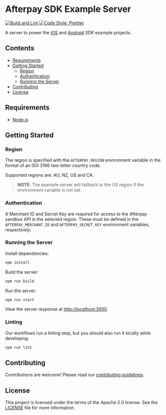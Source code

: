 # Afterpay SDK Example Server

[![Build and Lint][build-status-badge]][build-status] [![Code Style: Prettier][code-style-badge]][prettier]

A server to power the [iOS][ios-example] and [Android][android-example] SDK example projects.

## Contents

- [Requirements](#requirements)
- [Getting Started](#getting-started)
  - [Region](#region)
  - [Authentication](#authentication)
  - [Running the Server](#running-the-server)
- [Contributing](#contributing)
- [License](#license)

## Requirements

- [Node.js][node]

## Getting Started

### Region

The region is specified with the `AFTERPAY_REGION` environment variable in the format of an ISO 3166 two-letter country code.

Supported regions are: AU, NZ, US and CA.

> **NOTE**: The example server will fallback to the US region if the environment variable is not set.

### Authentication

A Merchant ID and Secret Key are required for access to the Afterpay sandbox API in the selected region. These must be defined in the `AFTERPAY_MERCHANT_ID` and `AFTERPAY_SECRET_KEY` environment variables, respectively.

### Running the Server

Install dependencies:

```sh
npm install
```

Build the server:

```sh
npm run build
```

Run the server:

```sh
npm run start
```

View the server response at [http://localhost:3000][localhost].

### Linting

Our workflows run a linting step, but you should also run it locally while developing:

```sh
npm run lint
````

## Contributing

Contributions are welcome! Please read our [contributing guidelines][contributing].

## License

This project is licensed under the terms of the Apache 2.0 license. See the [LICENSE][license] file for more information.

<!-- Links: -->
[android-example]: https://github.com/afterpay/sdk-android/tree/master/example
[build-status]: https://github.com/afterpay/sdk-example-server/actions?query=workflow%3A%22Build+and+Lint%22+event%3Apush+branch%3Amaster
[build-status-badge]: https://github.com/afterpay/sdk-example-server/workflows/Build%20and%20Lint/badge.svg?branch=master&event=push
[code-style-badge]: https://img.shields.io/badge/code_style-prettier-ff69b4.svg
[contributing]: CONTRIBUTING.md
[dot-env]: https://github.com/motdotla/dotenv#readme
[ios-example]: https://github.com/afterpay/sdk-ios/tree/master/Example
[license]: LICENSE
[localhost]: http://localhost:3000
[node]: https://github.com/nodejs/node
[prettier]: https://github.com/prettier/prettier
[region]: https://github.com/afterpay/sdk-example-server/blob/master/src/Region.ts
